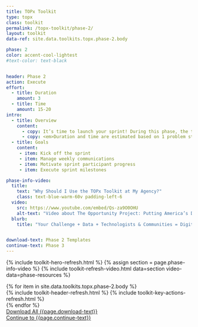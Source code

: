 ```yaml
---
title: TOPx Toolkit
type: topx
class: toolkit
permalink: /topx-toolkit/phase-2/
layout: toolkit
data-ref: site.data.toolkits.topx.phase-2.body

phase: 2
color: accent-cool-lightest
#text-color: text-black


header: Phase 2
action: Execute
effort:
  - title: Duration
    amount: 3
  - title: Time
    amount: 15-20
intro:
  - title: Overview
    content:
      - copy: It’s time to launch your sprint! During this phase, the tech teams develop their products. Your role is to facilitate this process, which will include several tasks and milestones.
      - copy: <em>Duration and time are estimated based on 1 problem statement, an agency facilitation team of 2 - 4 individuals, and 3 - 5 tech teams (with a recommended maximum of 6).</em>
  - title: Goals
    content:
     - item: Kick off the sprint
     - item: Manage weekly communications
     - item: Motivate sprint participant progress
     - item: Execute sprint milestones

phase-info-video:
  title:
    text: "Why Should I Use the TOPx Toolkit at My Agency?"
    class: text-blue-warm-60v padding-left-6
  video:
    src: https://www.youtube.com/embed/Qs-za9O0OHU
    alt-text: "Video about The Opportunity Project: Putting America’s Data to Work for the People"
  blurb:
    title: "Your Challenge + Data + Technologists & Communities = Digital Products That Solve Real-World Problems"


download-text: Phase 2 Templates
continue-text: Phase 3
---
```


{% include toolkit-hero-refresh.html %}
{% assign section = page.phase-info-video %}
{% include toolkit-refresh-video.html data=section video-data=phase-resources %}
<section class="grid-container padding-y-8 ">
  <div class="grid-row">
    <div>
      {% for item in site.data.toolkits.topx.phase-2.body %}
        <div class="toolkit-section margin-top-10">
          {% include toolkit-header-refresh.html %}
          {% include toolkit-key-actions-refresh.html %}
        </div>
      {% endfor %}
    </div>
  </div>
</section>
<section class="text-white bg-primary usa-section">
  <div class="grid-container">
    <div>
      <a href="{{site.baseurl}}/assets/files/topx-resources/topx-toolkit-phase-2-resources.zip" target="_blank"
          class="usa-button usa-button--inverse usa-button--outline site-button">
          Download All {{page.download-text}}
      </a>
    </div>
    <div>
      <a href="{{ site.baseurl }}/topx-toolkit/phase-3/"
        class="usa-button margin-top-4 usa-button--secondary site-button">
        Continue to {{page.continue-text}}
      </a>
    </div>
  </div>
</section>
